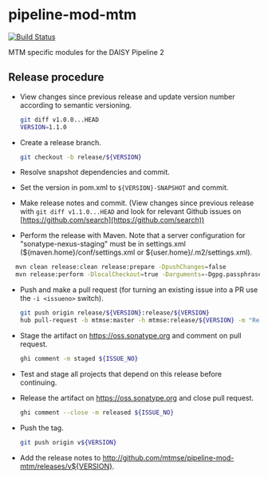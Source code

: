# pipeline-mod-mtm

[![Build Status](https://travis-ci.com/mtmse/pipeline-mod-mtm.svg?branch=master)](https://travis-ci.com/mtmse/pipeline-mod-mtm)

MTM specific modules for the DAISY Pipeline 2

## Release procedure
- View changes since previous release and update version number according to semantic versioning.

  ```sh
  git diff v1.0.0...HEAD
  VERSION=1.1.0
  ```

- Create a release branch.

  ```sh
  git checkout -b release/${VERSION}
  ```
  
- Resolve snapshot dependencies and commit.
- Set the version in pom.xml to `${VERSION}-SNAPSHOT` and commit.
- Make release notes and commit. (View changes since previous release with `git diff v1.1.0...HEAD`
  and look for relevant Github issues on [https://github.com/search](https://github.com/search))
- Perform the release with Maven. Note that a server configuration for "sonatype-nexus-staging" must be 
in settings.xml (${maven.home}/conf/settings.xml or ${user.home}/.m2/settings.xml).

```sh
  mvn clean release:clean release:prepare -DpushChanges=false
  mvn release:perform -DlocalCheckout=true -Darguments=-Dgpg.passphrase=[thephrase]
  ```
  
- Push and make a pull request (for turning an existing issue into a PR use the `-i <issueno>` switch).

  ```sh
  git push origin release/${VERSION}:release/${VERSION}
  hub pull-request -b mtmse:master -h mtmse:release/${VERSION} -m "Release version ${VERSION}"
  ```
  
- Stage the artifact on https://oss.sonatype.org and comment on pull request.

  ```sh
  ghi comment -m staged ${ISSUE_NO}
  ```
  
- Test and stage all projects that depend on this release before continuing.
- Release the artifact on https://oss.sonatype.org  and close pull request.

  ```sh
  ghi comment --close -m released ${ISSUE_NO}
  ```
  
- Push the tag.

  ```sh
  git push origin v${VERSION}
  ```
  
- Add the release notes to http://github.com/mtmse/pipeline-mod-mtm/releases/v${VERSION}.

